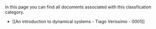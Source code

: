 In this page you can find all documents associated with this classfication category.

- [[An introduction to dynamical systems - Tiago Veríssimo - 0001]]